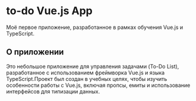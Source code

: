 # to-do Vue.js App
Моё первое приложение, разработанное в рамках обучения Vue.js и TypeScript.

## О приложении

Это небольшое приложение для управления задачами (To-Do List), разработанное с использованием фреймворка Vue.js и языка TypeScript.Проект был создан в учебных целях, чтобы изучить особенности работы с Vue.js, включая пропсы, емиты и использование интерфейсов для типизации данных.
